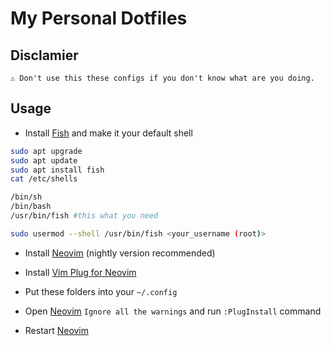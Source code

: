 # My Personal Dotfiles

Disclamier
------

`⚠️ Don't use this these configs if you don't know what are you doing.`

Usage
-------

- Install [Fish](https://fishshell.com/) and make it your default shell

```bash
sudo apt upgrade
sudo apt update
sudo apt install fish
cat /etc/shells

/bin/sh
/bin/bash
/usr/bin/fish #this what you need

sudo usermod --shell /usr/bin/fish <your_username (root)> 
```

- Install [Neovim](https://neovim.io/) (nightly version recommended)

- Install [Vim Plug for Neovim](https://github.com/junegunn/vim-plug)

- Put these folders into your `~/.config`

- Open [Neovim](https://neovim.io/) `Ignore all the warnings` and run `:PlugInstall` command

- Restart [Neovim](https://neovim.io/)














